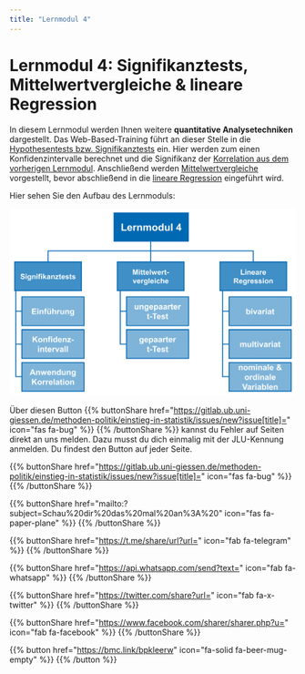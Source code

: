 ```yaml
---
title: "Lernmodul 4"
---
```


# Lernmodul 4: Signifikanztests, Mittelwertvergleiche & lineare Regression

In diesem Lernmodul werden Ihnen weitere **quantitative Analysetechniken** dargestellt. Das Web-Based-Training führt an dieser Stelle in die [Hypothesentests bzw. Signifikanztests](./chapter1/index.html) ein. Hier werden zum einen Konfidenzintervalle berechnet und die Signifikanz der [Korrelation aus dem vorherigen Lernmodul](../LM3/chapter2/subchapter3/page-2-3-a/). Anschließend werden [Mittelwertvergleiche](./chapter2/index.html) vorgestellt, bevor abschließend in die [lineare Regression](./chapter3/index.html) eingeführt wird.

Hier sehen Sie den Aufbau des Lernmoduls:

![Aufbau Lernmodul 4](./images/lernmodul4.PNG)

Über diesen Button {{% buttonShare href="https://gitlab.ub.uni-giessen.de/methoden-politik/einstieg-in-statistik/issues/new?issue[title]=" icon="fas fa-bug" %}} {{% /buttonShare %}} kannst du Fehler auf Seiten direkt an uns melden. Dazu musst du dich einmalig mit der JLU-Kennung anmelden. Du findest den Button auf jeder Seite.

{{% buttonShare href="https://gitlab.ub.uni-giessen.de/methoden-politik/einstieg-in-statistik/issues/new?issue[title]=" icon="fas fa-bug" %}} {{% /buttonShare %}} 

{{% buttonShare href="mailto:?subject=Schau%20dir%20das%20mal%20an%3A%20" icon="fas fa-paper-plane" %}} {{% /buttonShare %}}

{{% buttonShare href="https://t.me/share/url?url=" icon="fab fa-telegram" %}} {{% /buttonShare %}}

{{% buttonShare href="https://api.whatsapp.com/send?text=" icon="fab fa-whatsapp" %}} {{% /buttonShare %}}

{{% buttonShare href="https://twitter.com/share?url=" icon="fab fa-x-twitter" %}} {{% /buttonShare %}}

{{% buttonShare href="https://www.facebook.com/sharer/sharer.php?u=" icon="fab fa-facebook" %}} {{% /buttonShare %}}

{{% button href="https://bmc.link/bpkleerw" icon="fa-solid fa-beer-mug-empty" %}} {{% /button %}}
